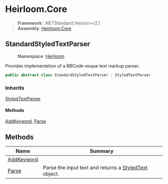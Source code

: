 # Heirloom.Core

> **Framework**: .NETStandard,Version=v2.1  
> **Assembly**: [Heirloom.Core][0]  

## StandardStyledTextParser

> **Namespace**: [Heirloom][0]  

Provides implementation of a BBCode-esque text markup parser.

```cs
public abstract class StandardStyledTextParser : StyledTextParser
```

### Inherits

[StyledTextParser][1]

#### Methods

[AddKeyword][2], [Parse][3]

## Methods

| Name            | Summary                                                    |
|-----------------|------------------------------------------------------------|
| [AddKeyword][2] |                                                            |
| [Parse][3]      | Parse the input text and returns a [StyledText][4] object. |

[0]: ../../Heirloom.Core.md
[1]: StyledTextParser.md
[2]: StandardStyledTextParser/AddKeyword.md
[3]: StandardStyledTextParser/Parse.md
[4]: StyledText.md
